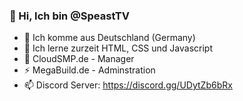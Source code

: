 ### 👋 Hi, Ich bin @SpeastTV
- 📍 Ich komme aus Deutschland (Germany)
- 🌱 Ich lerne zurzeit HTML, CSS und Javascript
- 💎 CloudSMP.de - Manager
- ⚡ MegaBuild.de - Adminstration
- 📫 Discord Server: https://discord.gg/UDytZb6bRx
